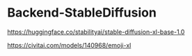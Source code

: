 # Backend-StableDiffusion

https://huggingface.co/stabilityai/stable-diffusion-xl-base-1.0

https://civitai.com/models/140968/emoji-xl